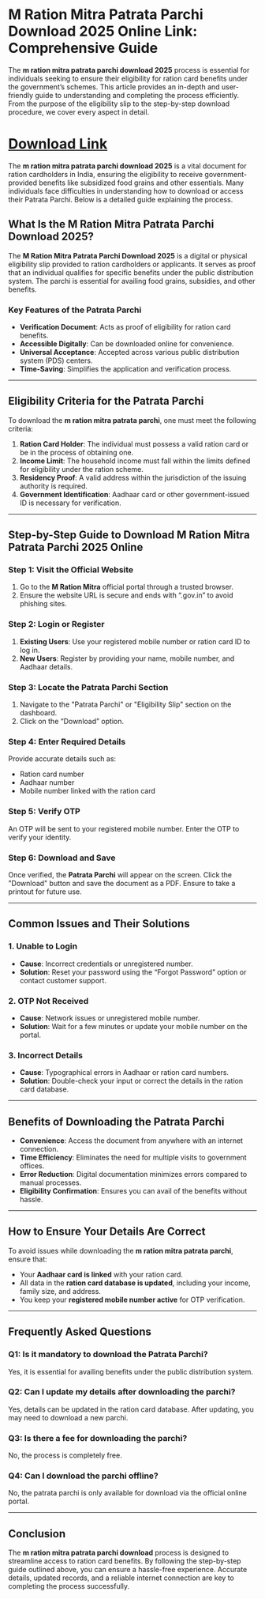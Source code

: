 
# **M Ration Mitra Patrata Parchi Download 2025 Online Link: Comprehensive Guide**

The **m ration mitra patrata parchi download 2025** process is essential for individuals seeking to ensure their eligibility for ration card benefits under the government’s schemes. This article provides an in-depth and user-friendly guide to understanding and completing the process efficiently. From the purpose of the eligibility slip to the step-by-step download procedure, we cover every aspect in detail.
# [Download Link](https://mera-ration.in/m-ration-mitra/)
The **m ration mitra patrata parchi download 2025** is a vital document for ration cardholders in India, ensuring the eligibility to receive government-provided benefits like subsidized food grains and other essentials. Many individuals face difficulties in understanding how to download or access their Patrata Parchi. Below is a detailed guide explaining the process.

## **What Is the M Ration Mitra Patrata Parchi Download 2025?**

The **M Ration Mitra Patrata Parchi Download 2025** is a digital or physical eligibility slip provided to ration cardholders or applicants. It serves as proof that an individual qualifies for specific benefits under the public distribution system. The parchi is essential for availing food grains, subsidies, and other benefits.

### **Key Features of the Patrata Parchi**

- **Verification Document**: Acts as proof of eligibility for ration card benefits.
- **Accessible Digitally**: Can be downloaded online for convenience.
- **Universal Acceptance**: Accepted across various public distribution system (PDS) centers.
- **Time-Saving**: Simplifies the application and verification process.

---

## **Eligibility Criteria for the Patrata Parchi**

To download the **m ration mitra patrata parchi**, one must meet the following criteria:

1. **Ration Card Holder**: The individual must possess a valid ration card or be in the process of obtaining one.
2. **Income Limit**: The household income must fall within the limits defined for eligibility under the ration scheme.
3. **Residency Proof**: A valid address within the jurisdiction of the issuing authority is required.
4. **Government Identification**: Aadhaar card or other government-issued ID is necessary for verification.

---

## **Step-by-Step Guide to Download M Ration Mitra Patrata Parchi 2025 Online**

### **Step 1: Visit the Official Website**

1. Go to the **M Ration Mitra** official portal through a trusted browser.
2. Ensure the website URL is secure and ends with “.gov.in” to avoid phishing sites.

### **Step 2: Login or Register**

1. **Existing Users**: Use your registered mobile number or ration card ID to log in.
2. **New Users**: Register by providing your name, mobile number, and Aadhaar details.

### **Step 3: Locate the Patrata Parchi Section**

1. Navigate to the "Patrata Parchi" or "Eligibility Slip" section on the dashboard.
2. Click on the “Download” option.

### **Step 4: Enter Required Details**

Provide accurate details such as:
- Ration card number
- Aadhaar number
- Mobile number linked with the ration card

### **Step 5: Verify OTP**

An OTP will be sent to your registered mobile number. Enter the OTP to verify your identity.

### **Step 6: Download and Save**

Once verified, the **Patrata Parchi** will appear on the screen. Click the "Download" button and save the document as a PDF. Ensure to take a printout for future use.

---

## **Common Issues and Their Solutions**

### **1. Unable to Login**
- **Cause**: Incorrect credentials or unregistered number.
- **Solution**: Reset your password using the “Forgot Password” option or contact customer support.

### **2. OTP Not Received**
- **Cause**: Network issues or unregistered mobile number.
- **Solution**: Wait for a few minutes or update your mobile number on the portal.

### **3. Incorrect Details**
- **Cause**: Typographical errors in Aadhaar or ration card numbers.
- **Solution**: Double-check your input or correct the details in the ration card database.

---

## **Benefits of Downloading the Patrata Parchi**

- **Convenience**: Access the document from anywhere with an internet connection.
- **Time Efficiency**: Eliminates the need for multiple visits to government offices.
- **Error Reduction**: Digital documentation minimizes errors compared to manual processes.
- **Eligibility Confirmation**: Ensures you can avail of the benefits without hassle.

---

## **How to Ensure Your Details Are Correct**

To avoid issues while downloading the **m ration mitra patrata parchi**, ensure that:

- Your **Aadhaar card is linked** with your ration card.
- All data in the **ration card database is updated**, including your income, family size, and address.
- You keep your **registered mobile number active** for OTP verification.

---

## **Frequently Asked Questions**

### **Q1: Is it mandatory to download the Patrata Parchi?**
Yes, it is essential for availing benefits under the public distribution system.

### **Q2: Can I update my details after downloading the parchi?**
Yes, details can be updated in the ration card database. After updating, you may need to download a new parchi.

### **Q3: Is there a fee for downloading the parchi?**
No, the process is completely free.

### **Q4: Can I download the parchi offline?**
No, the patrata parchi is only available for download via the official online portal.

---

## **Conclusion**

The **m ration mitra patrata parchi download** process is designed to streamline access to ration card benefits. By following the step-by-step guide outlined above, you can ensure a hassle-free experience. Accurate details, updated records, and a reliable internet connection are key to completing the process successfully.
